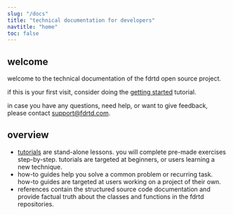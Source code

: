 ```yaml
---
slug: "/docs"
title: "technical documentation for developers"
navtitle: "home"
toc: false
---
```


## welcome

welcome to the technical documentation of the fdrtd open source project.

if this is your first visit, consider doing the [getting started](/en/docs/tutorials/gettingstarted) tutorial.

in case you have any questions, need help, or want to give feedback, please contact [support@fdrtd.com](mailto:support@fdrtd.com).

## overview

* [tutorials](/en/docs/tutorials) are stand-alone lessons. you will complete pre-made exercises step-by-step. tutorials are targeted at beginners, or users learning a new technique.
* how-to guides help you solve a common problem or recurring task. how-to guides are targeted at users working on a project of their own.
* references contain the structured source code documentation and provide factual truth about the classes and functions in the fdrtd repositories. 
